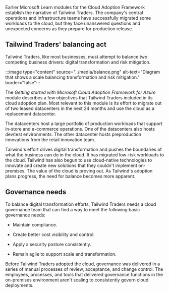 Earlier Microsoft Learn modules for the Cloud Adoption Framework establish the narrative of Tailwind Traders. The company's central operations and infrastructure teams have successfully migrated some workloads to the cloud, but they face unanswered questions and unexpected concerns as they prepare for production release.

## Tailwind Traders' balancing act

Tailwind Traders, like most businesses, must attempt to balance two competing business drivers: digital transformation and risk mitigation.

:::image type="content" source="../media/balance.png" alt-text="Diagram that shows a scale balancing transformation and risk mitigation." border="false":::

The *Getting started with Microsoft Cloud Adoption Framework for Azure* module describes a few objectives that Tailwind Traders included in its cloud adoption plan. Most relevant to this module is its effort to migrate out of two leased datacenters in the next 24 months and use the cloud as a replacement datacenter. 

The datacenters host a large portfolio of production workloads that support in-store and e-commerce operations. One of the datacenters also hosts dev/test environments. The other datacenter hosts preproduction innovations from the retail innovation team.

Tailwind's effort drives digital transformation and pushes the boundaries of what the business can do in the cloud. It has migrated low-risk workloads to the cloud. Tailwind has also begun to use cloud-native technologies to innovate and create new solutions that they couldn't implement on-premises. The value of the cloud is proving out. As Tailwind's adoption plans progress, the need for balance becomes more apparent.

## Governance needs

To balance digital transformation efforts, Tailwind Traders needs a cloud governance team that can find a way to meet the following basic governance needs:

- Maintain compliance.

- Create better cost visibility and control.
- Apply a security posture consistently.
- Remain agile to support scale and transformation.

Before Tailwind Traders adopted the cloud, governance was delivered in a series of manual processes of review, acceptance, and change control. The employees, processes, and tools that delivered governance functions in the on-premises environment aren't scaling to consistently govern cloud deployments.


